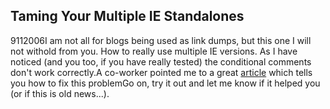 <article><h1>Taming Your Multiple IE Standalones</h1><time><span class="day">9</span><span class="month">11</span><span class="year">2006</span></time>I am not all for blogs being used as link dumps, but this one I will not withold from you. How to really use multiple IE versions. As I have noticed (and you too, if you have really tested) the conditional comments don't work correctly.A co-worker pointed me to a great <a title="position is everything, taming ie" href="http://www.positioniseverything.net/articles/multiIE.html">article</a> which tells you how to fix this problemGo on, try it out and let me know if it helped you (or if this is old news...).</article>